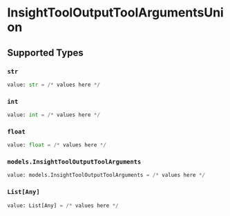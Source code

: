 # InsightToolOutputToolArgumentsUnion


## Supported Types

### `str`

```python
value: str = /* values here */
```

### `int`

```python
value: int = /* values here */
```

### `float`

```python
value: float = /* values here */
```

### `models.InsightToolOutputToolArguments`

```python
value: models.InsightToolOutputToolArguments = /* values here */
```

### `List[Any]`

```python
value: List[Any] = /* values here */
```


